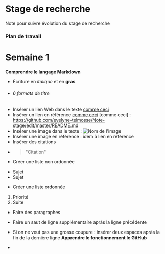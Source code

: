 # Stage de recherche
Note pour suivre évolution du stage de recherche

### Plan de travail 
# Semaine 1

**Comprendre le langage Markdown** 
 - Écriture en _italique_ et en **gras**
 - ###### 6 formats de titre
 - Insérer un lien Web dans le texte [comme ceci](https://github.com/evelyne-telmosse/Note-stage/edit/master/README.md) 
 -  Insérer un lien en référence [comme ceci](https://github.com/evelyne-telmosse/Note-stage/edit/master/README.md)
 [comme ceci] : https://github.com/evelyne-telmosse/Note-stage/edit/master/README.md 
 - Insérer une image dans le texte : ![Nom de l'image](URL)
 -  Insérer une image en référence : idem à lien en référence
 - Insérer des citations
 -  >"Citation"
 - Créer une liste non ordonnée
  *  Sujet
  *  Sujet
 - Créer une liste ordonnée
  1.  Priorité
  2.  Suite
 - Faire des paragraphes
  -  Faire un saut de ligne supplémentaire apràs la ligne précédente
  
  
  -  Si on ne veut pas une grosse coupure : insérer deux espaces apràs la fin de la dernière ligne
**Apprendre le fonctionnement le GitHub** 
 -  
